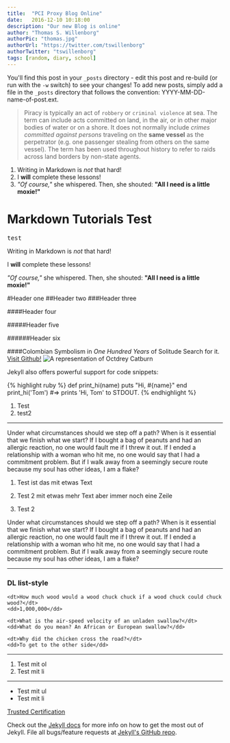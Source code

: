 ```yaml
---
title:  "PCI Proxy Blog Online"
date:   2016-12-10 10:18:00
description: "Our new Blog is online"
author: "Thomas S. Willenborg"
authorPic: "thomas.jpg"
authorUrl: "https://twitter.com/tswillenborg"
authorTwitter: "tswillenborg"
tags: [random, diary, school]
---
```


You'll find this post in your `_posts` directory - edit this post and re-build (or run with the `-w` switch) to see your changes!
To add new posts, simply add a file in the `_posts` directory that follows the convention: YYYY-MM-DD-name-of-post.ext.

> Piracy is typically an act of `robbery` or `criminal violence` at sea. The term can include acts committed on land, in the air, or in other major bodies of water or on a shore. It does not normally include _crimes committed against persons_ traveling on the **same vessel** as the perpetrator (e.g. one passenger stealing from others on the same vessel). The term has been used throughout history to refer to raids across land borders by non-state agents.



1. Writing in Markdown is _not_ that hard!
2. I **will** complete these lessons!
3. _"Of course,"_ she whispered. Then, she shouted: **"All I need is a little moxie!"**

# Markdown Tutorials Test

<pre class="bluevelvet">
test
</pre>

Writing in Markdown is _not_ that hard!

I **will** complete these lessons!

_"Of course,"_ she whispered. Then, she shouted: **"All I need is a little moxie!"**

#Header one
##Header two
###Header three

####Header four

#####Header five

######Header six

####Colombian Symbolism in _One Hundred Years_ of Solitude
Search for it. [Visit Github!](www.github.com)
![A representation of Octdrey Catburn](http://octodex.github.com/images/octdrey-catburn.jpg)

Jekyll also offers powerful support for code snippets:

{% highlight ruby %}
def print_hi(name)
  puts "Hi, #{name}"
end
print_hi('Tom')
#=> prints 'Hi, Tom' to STDOUT.
{% endhighlight %}



1. Test
2. test2

---


Under what circumstances should we step off a path? When is it essential that we finish what we start? If I bought a bag of peanuts and had an allergic reaction, no one would fault me if I threw it out. If I ended a relationship with a woman who hit me, no one would say that I had a commitment problem. But if I walk away from a seemingly secure route because my soul has other ideas, I am a flake?  

1. Test ist das mit etwas Text

2. Test 2 mit etwas mehr Text aber immer noch eine Zeile

5. Test 2


Under what circumstances should we step off a path? When is it essential that we finish what we start? If I bought a bag of peanuts and had an allergic reaction, no one would fault me if I threw it out. If I ended a relationship with a woman who hit me, no one would say that I had a commitment problem. But if I walk away from a seemingly secure route because my soul has other ideas, I am a flake?  

---

### DL list-style

<dl class="faq">

	<dt>How much wood would a wood chuck chuck if a wood chuck could chuck wood?</dt>
	<dd>1,000,000</dd>

	<dt>What is the air-speed velocity of an unladen swallow?</dt>
	<dd>What do you mean? An African or European swallow?</dd>

	<dt>Why did the chicken cross the road?</dt>
	<dd>To get to the other side</dd>

</dl>

---

<ol>
<li>Test mit ol</li>
<li>Test mit li</li>
</ol>

---

<ul>
<li>Test mit ul</li>
<li>Test mit li</li>
</ul>

<a href="https://www.pci-proxy.com/#/signup" target="_blank" class="big-button blue">Trusted Certification</a>


Check out the [Jekyll docs][jekyll] for more info on how to get the most out of Jekyll. File all bugs/feature requests at [Jekyll's GitHub repo][jekyll-gh].

[jekyll-gh]: https://github.com/mojombo/jekyll
[jekyll]:    http://jekyllrb.com
